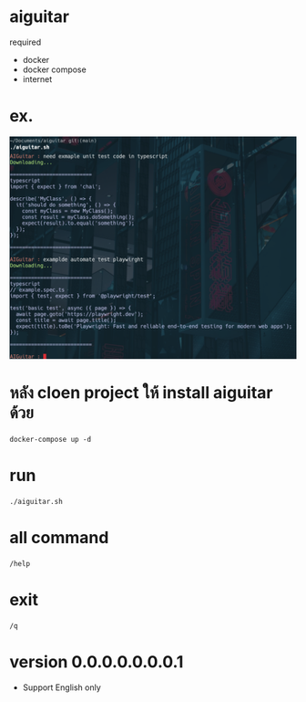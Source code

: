 # aiguitar

required
- docker
- docker compose
- internet

# ex.
<img src="https://github.com/dudkinox/aiguitar/blob/main/img/image.png?raw=true">


# หลัง cloen project ให้ install aiguitar ด้วย

```docker-compose up -d```

# run

```./aiguitar.sh```

# all command
```/help```

# exit
```/q```


# version 0.0.0.0.0.0.0.1
- Support English only
